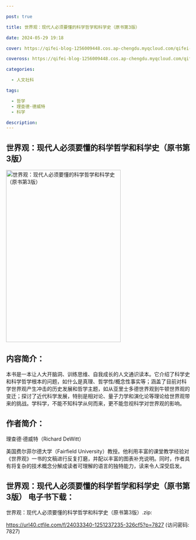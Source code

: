 ```yaml
---

post: true

title: 世界观：现代人必须要懂的科学哲学和科学史（原书第3版）

date: 2024-05-29 19:18

cover: https://qifei-blog-1256009448.cos.ap-chengdu.myqcloud.com/qifei-blog/651106e4c458853aeff9b970.jpg

coveross: https://qifei-blog-1256009448.cos.ap-chengdu.myqcloud.com/qifei-blog/651106e4c458853aeff9b970.jpg

categories:

  - 人文社科

tags:

  - 哲学
  - 理查德·德威特
  - 科学

description:
---
```


## 世界观：现代人必须要懂的科学哲学和科学史（原书第3版）
<img alt=" 世界观：现代人必须要懂的科学哲学和科学史（原书第3版）" class="aligncenter loaded" data-was-processed="true" decoding="async" fetchpriority="high" height="471" src="https://qifei-blog-1256009448.cos.ap-chengdu.myqcloud.com/qifei-blog/651106e4c458853aeff9b970.jpg " style="cursor: zoom-in;" width="314"/>

## 内容简介：

本书是一本让人大开脑洞、训练思维、自我成长的人文通识读本。它介绍了科学史和科学哲学根本的问题，如什么是真理、哲学性/概念性事实等；涵盖了目前对科学世界观产生冲击的历史发展和哲学主题，如从亚里士多德世界观到牛顿世界观的变迁；探讨了近代科学发展，特别是相对论、量子力学和演化论等理论给世界观带来的挑战。学科学，不能不知科学从何而来，更不能忽视科学对世界观的影响。

## 作者简介：

理查德·德威特（Richard DeWitt）

美国费尔菲尔德大学（Fairfield University）教授。他利用丰富的课堂教学经验对《世界观》一书的文稿进行反复打磨，并配以丰富的图表补充说明。同时，作者具有将复杂的技术概念分解成读者可理解的语言的独特能力，读来令人深受启发。

## 世界观：现代人必须要懂的科学哲学和科学史（原书第3版） 电子书下载：

世界观：现代人必须要懂的科学哲学和科学史（原书第3版）.zip: 

https://url40.ctfile.com/f/24033340-1251237235-326cf5?p=7827 (访问密码: 7827)
